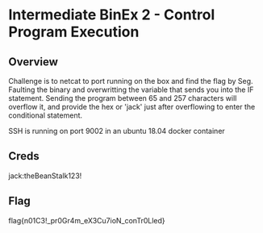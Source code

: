 # Intermediate BinEx 2 - Control Program Execution

## Overview 

Challenge is to netcat to port running on the box and find the flag by Seg. Faulting the binary and overwritting the variable that sends you into the IF statement. Sending the program between 65 and 257 characters will overflow it, and provide the hex or 'jack' just after overflowing to enter the conditional statement.

SSH is running on port 9002 in an ubuntu 18.04 docker container

## Creds

jack:theBeanStalk123!

## Flag

flag{n01C3!_pr0Gr4m_eX3Cu7ioN_conTr0Lled}